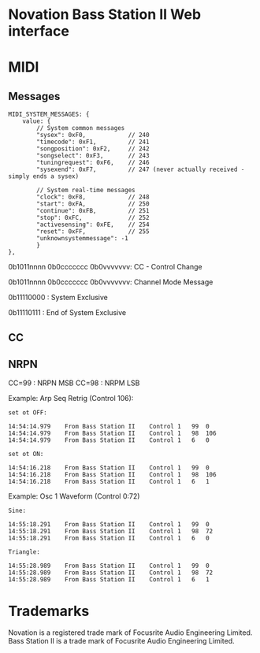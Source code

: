 # Novation Bass Station II Web interface

# MIDI

## Messages

    MIDI_SYSTEM_MESSAGES: {
        value: {
            // System common messages
            "sysex": 0xF0,            // 240
            "timecode": 0xF1,         // 241
            "songposition": 0xF2,     // 242
            "songselect": 0xF3,       // 243
            "tuningrequest": 0xF6,    // 246
            "sysexend": 0xF7,         // 247 (never actually received - simply ends a sysex)

            // System real-time messages
            "clock": 0xF8,            // 248
            "start": 0xFA,            // 250
            "continue": 0xFB,         // 251
            "stop": 0xFC,             // 252
            "activesensing": 0xFE,    // 254
            "reset": 0xFF,            // 255
            "unknownsystemmessage": -1
            }
    },


0b1011nnnn 0b0ccccccc 0b0vvvvvvv: CC - Control Change

0b1011nnnn 0b0ccccccc 0b0vvvvvvv: Channel Mode Message

0b11110000 : System Exclusive

0b11110111 : End of System Exclusive

## CC

## NRPN

CC=99 : NRPN MSB
CC=98 : NRPM LSB

Example: Arp Seq Retrig (Control 106):

    set ot OFF:

    14:54:14.979	From Bass Station II	Control	1	99	0
    14:54:14.979	From Bass Station II	Control	1	98	106
    14:54:14.979	From Bass Station II	Control	1	6	0

    set ot ON:

    14:54:16.218	From Bass Station II	Control	1	99	0
    14:54:16.218	From Bass Station II	Control	1	98	106
    14:54:16.218	From Bass Station II	Control	1	6	1

Example: Osc 1 Waveform (Control 0:72)

    Sine:

    14:55:18.291	From Bass Station II	Control	1	99	0
    14:55:18.291	From Bass Station II	Control	1	98	72
    14:55:18.291	From Bass Station II	Control	1	6	0

    Triangle:

    14:55:28.989	From Bass Station II	Control	1	99	0
    14:55:28.989	From Bass Station II	Control	1	98	72
    14:55:28.989	From Bass Station II	Control	1	6	1

# Trademarks

Novation is a registered trade mark of Focusrite Audio Engineering Limited.
Bass Station II is a trade mark of Focusrite Audio Engineering Limited.

